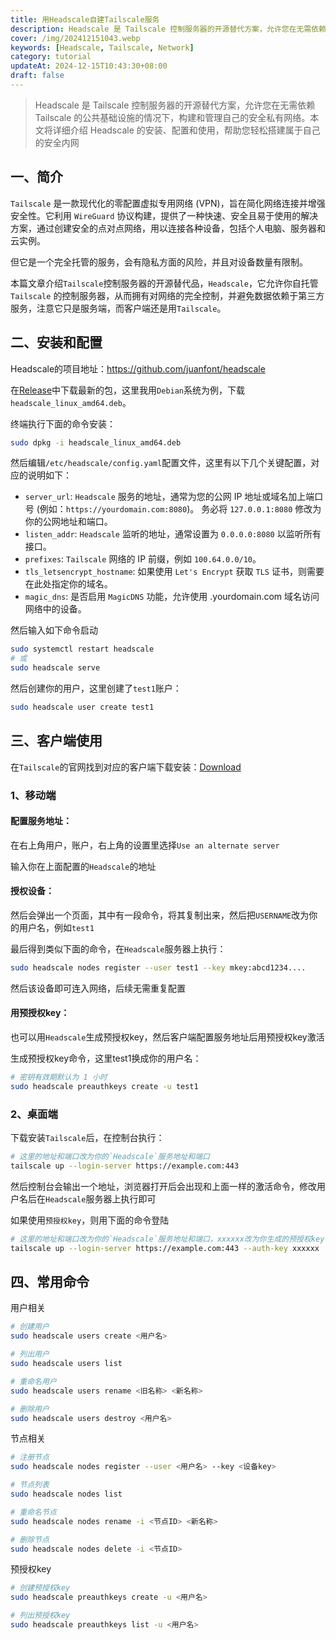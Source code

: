 ```yaml
---
title: 用Headscale自建Tailscale服务
description: Headscale 是 Tailscale 控制服务器的开源替代方案，允许您在无需依赖 Tailscale 的公共基础设施的情况下，构建和管理自己的安全私有网络。本文将详细介绍 Headscale 的安装、配置和使用，帮助您轻松搭建属于自己的安全内网
cover: /img/202412151043.webp
keywords: [Headscale, Tailscale, Network]
category: tutorial
updateAt: 2024-12-15T10:43:30+08:00
draft: false
---
```


> Headscale 是 Tailscale 控制服务器的开源替代方案，允许您在无需依赖 Tailscale 的公共基础设施的情况下，构建和管理自己的安全私有网络。本文将详细介绍 Headscale 的安装、配置和使用，帮助您轻松搭建属于自己的安全内网

## 一、简介

`Tailscale` 是一款现代化的零配置虚拟专用网络 (VPN)，旨在简化网络连接并增强安全性。它利用 `WireGuard` 协议构建，提供了一种快速、安全且易于使用的解决方案，通过创建安全的点对点网络，用以连接各种设备，包括个人电脑、服务器和云实例。

但它是一个完全托管的服务，会有隐私方面的风险，并且对设备数量有限制。

本篇文章介绍`Tailscale`控制服务器的开源替代品，`Headscale`，它允许你自托管 `Tailscale` 的控制服务器，从而拥有对网络的完全控制，并避免数据依赖于第三方服务，注意它只是服务端，而客户端还是用`Tailscale`。

## 二、安装和配置

Headscale的项目地址：https://github.com/juanfont/headscale

在[Release](https://github.com/juanfont/headscale/releases)中下载最新的包，这里我用`Debian`系统为例，下载`headscale_linux_amd64.deb`。

终端执行下面的命令安装：

```bash
sudo dpkg -i headscale_linux_amd64.deb
```

然后编辑`/etc/headscale/config.yaml`配置文件，这里有以下几个关键配置，对应的说明如下：

- `server_url`: `Headscale` 服务的地址，通常为您的公网 IP 地址或域名加上端口号 (例如：`https://yourdomain.com:8080`)。 务必将 `127.0.0.1:8080` 修改为你的公网地址和端口。
- `listen_addr`: `Headscale` 监听的地址，通常设置为 `0.0.0.0:8080` 以监听所有接口。
- `prefixes`: `Tailscale` 网络的 IP 前缀，例如 `100.64.0.0/10`。
- `tls_letsencrypt_hostname`: 如果使用 `Let's Encrypt` 获取 `TLS` 证书，则需要在此处指定你的域名。
- `magic_dns`: 是否启用 `MagicDNS` 功能，允许使用 .yourdomain.com 域名访问网络中的设备。

然后输入如下命令启动

```bash
sudo systemctl restart headscale
# 或
sudo headscale serve
```

然后创建你的用户，这里创建了`test1`账户：

```bash
sudo headscale user create test1
```

## 三、客户端使用

在`Tailscale`的官网找到对应的客户端下载安装：[Download](https://tailscale.com/download)

### 1、移动端

#### **配置服务地址：**

在右上角用户，账户，右上角的设置里选择`Use an alternate server`

输入你在上面配置的`Headscale`的地址

#### **授权设备：**

然后会弹出一个页面，其中有一段命令，将其复制出来，然后把`USERNAME`改为你的用户名，例如`test1`

最后得到类似下面的命令，在`Headscale`服务器上执行：

```bash
sudo headscale nodes register --user test1 --key mkey:abcd1234....
```

然后该设备即可连入网络，后续无需重复配置

#### **用预授权key：**

也可以用`Headscale`生成预授权key，然后客户端配置服务地址后用预授权key激活

生成预授权key命令，这里test1换成你的用户名：

```bash
# 密钥有效期默认为 1 小时
sudo headscale preauthkeys create -u test1
```

### 2、桌面端

下载安装`Tailscale`后，在控制台执行：

```bash
# 这里的地址和端口改为你的`Headscale`服务地址和端口
tailscale up --login-server https://example.com:443
```

然后控制台会输出一个地址，浏览器打开后会出现和上面一样的激活命令，修改用户名后在`Headscale`服务器上执行即可

如果使用`预授权key`，则用下面的命令登陆

```bash
# 这里的地址和端口改为你的`Headscale`服务地址和端口，xxxxxx改为你生成的预授权key
tailscale up --login-server https://example.com:443 --auth-key xxxxxx
```

## 四、常用命令

用户相关

```bash
# 创建用户
sudo headscale users create <用户名>

# 列出用户
sudo headscale users list

# 重命名用户
sudo headscale users rename <旧名称> <新名称>

# 删除用户
sudo headscale users destroy <用户名>
```

节点相关

```bash
# 注册节点
sudo headscale nodes register --user <用户名> --key <设备key>

# 节点列表
sudo headscale nodes list

# 重命名节点
sudo headscale nodes rename -i <节点ID> <新名称>

# 删除节点
sudo headscale nodes delete -i <节点ID>
```

预授权key

```bash
# 创建预授权key
sudo headscale preauthkeys create -u <用户名>

# 列出预授权key
sudo headscale preauthkeys list -u <用户名>
```

